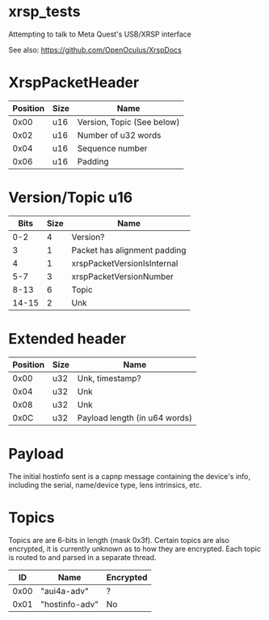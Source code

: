 # xrsp_tests
Attempting to talk to Meta Quest's USB/XRSP interface 

See also: https://github.com/OpenOculus/XrspDocs

# XrspPacketHeader
| Position | Size | Name                         |
|----------|------|------------------------------|
| 0x00     | u16  | Version, Topic (See below)   |
| 0x02     | u16  | Number of u32 words          |
| 0x04     | u16  | Sequence number              |
| 0x06     | u16  | Padding                      |

# Version/Topic u16
|  Bits | Size | Name                         |
|-------|------|------------------------------|
| 0-2   | 4    | Version?                     |
| 3     | 1    | Packet has alignment padding |
| 4     | 1    | xrspPacketVersionIsInternal  |
| 5-7   | 3    | xrspPacketVersionNumber      |
| 8-13  | 6    | Topic                        |
| 14-15 | 2    | Unk                          |

# Extended header
| Position | Size | Name                          |
|----------|------|-------------------------------|
| 0x00     | u32  | Unk, timestamp?               |
| 0x04     | u32  | Unk                           |
| 0x08     | u32  | Unk                           |
| 0x0C     | u32  | Payload length (in u64 words) |

# Payload
The initial hostinfo sent is a capnp message containing the device's info, including the serial, name/device type, lens intrinsics, etc.

# Topics
Topics are are 6-bits in length (mask 0x3f). Certain topics are also encrypted, it is currently unknown as to how they are encrypted. Each topic is routed to and parsed in a separate thread.

| ID   | Name           | Encrypted |
|------|----------------|-----------|
| 0x00 | "aui4a-adv"    | ?         |
| 0x01 | "hostinfo-adv" | No        |

